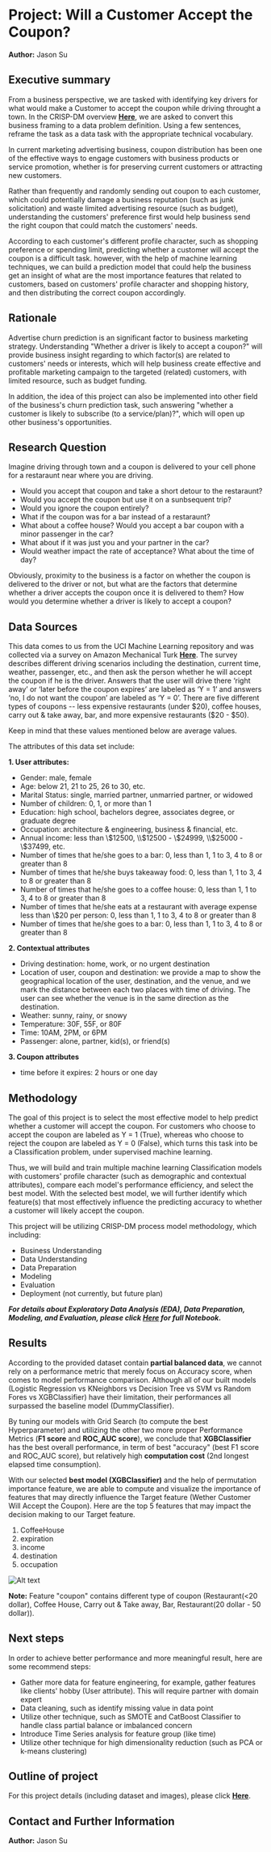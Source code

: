 # Project: Will a Customer Accept the Coupon? 

**Author:**
Jason Su

## Executive summary
From a business perspective, we are tasked with identifying key drivers for what would make a Customer to accept the coupon while driving throught a town. In the CRISP-DM overview **[Here](https://github.com/jasonszz/MLAI-2023/tree/main/Module_20_Capstone_Project_Initial_Report_and_EDA/CRISP-DM%20Framework)**, we are asked to convert this business framing to a data problem definition. Using a few sentences, reframe the task as a data task with the appropriate technical vocabulary.

In current marketing advertising business, coupon distribution has been one of the effective ways to engage customers with business products or service promotion, whether is for preserving current customers or attracting new customers.

Rather than frequently and randomly sending out coupon to each customer, which could potentially damage a business reputation (such as junk solicitation) and waste limited advertising resource (such as budget), understanding the customers' preference first would help business send the right coupon that could match the customers' needs.

According to each customer's different profile character, such as shopping preference or spending limit, predicting whether a customer will accept the coupon is a difficult task. however, with the help of machine learning techniques, we can build a prediction model that could help the business get an insight of what are the most importance features that related to customers, based on customers' profile character and shopping history, and then distributing the correct coupon accordingly.

## Rationale
Advertise churn prediction is an significant factor to business marketing strategy. Understanding "Whether a driver is likely to accept a coupon?" will provide business insight regarding to which factor(s) are related to customers' needs or interests, which will help business create effective and profitable marketing campaign to the targeted (related) customers, with limited resource, such as budget funding.

In addition, the idea of this project can also be implemented into other field of the business's churn prediction task, such answering "whether a customer is likely to subscribe (to a service/plan)?", which will open up other business's opportunities. 

## Research Question
Imagine driving through town and a coupon is delivered to your cell phone for a restaraunt near where you are driving. 

- Would you accept that coupon and take a short detour to the restaraunt?
- Would you accept the coupon but use it on a sunbsequent trip?
- Would you ignore the coupon entirely?
- What if the coupon was for a bar instead of a restaraunt?
- What about a coffee house? Would you accept a bar coupon with a minor passenger in the car?
- What about if it was just you and your partner in the car?
- Would weather impact the rate of acceptance? What about the time of day?

Obviously, proximity to the business is a factor on whether the coupon is delivered to the driver or not, but what are the factors that determine whether a driver accepts the coupon once it is delivered to them? How would you determine whether a driver is likely to accept a coupon?

## Data Sources
This data comes to us from the UCI Machine Learning repository and was collected via a survey on Amazon Mechanical Turk **[Here](https://archive.ics.uci.edu/dataset/603/in+vehicle+coupon+recommendation)**. The survey describes different driving scenarios including the destination, current time, weather, passenger, etc., and then ask the person whether he will accept the coupon if he is the driver. Answers that the user will drive there ‘right away’ or ‘later before the coupon expires’ are labeled as ‘Y = 1’ and answers ‘no, I do not want the coupon’ are labeled as ‘Y = 0’. There are five different types of coupons -- less expensive restaurants (under $20), coffee houses, carry out & take away, bar, and more expensive restaurants ($20 - $50).

Keep in mind that these values mentioned below are average values.

The attributes of this data set include:

**1. User attributes:**

-  Gender: male, female
-  Age: below 21, 21 to 25, 26 to 30, etc.
-  Marital Status: single, married partner, unmarried partner, or widowed
-  Number of children: 0, 1, or more than 1
-  Education: high school, bachelors degree, associates degree, or graduate degree
-  Occupation: architecture & engineering, business & financial, etc.
-  Annual income: less than \\$12500, \\$12500 - \\$24999, \\$25000 - \\$37499, etc.
-  Number of times that he/she goes to a bar: 0, less than 1, 1 to 3, 4 to 8 or greater than 8
-  Number of times that he/she buys takeaway food: 0, less than 1, 1 to 3, 4 to 8 or greater
than 8
-  Number of times that he/she goes to a coffee house: 0, less than 1, 1 to 3, 4 to 8 or
greater than 8
-  Number of times that he/she eats at a restaurant with average expense less than \\$20 per
person: 0, less than 1, 1 to 3, 4 to 8 or greater than 8
-  Number of times that he/she goes to a bar: 0, less than 1, 1 to 3, 4 to 8 or greater than 8

**2. Contextual attributes**

- Driving destination: home, work, or no urgent destination
- Location of user, coupon and destination: we provide a map to show the geographical
location of the user, destination, and the venue, and we mark the distance between each
two places with time of driving. The user can see whether the venue is in the same
direction as the destination.
- Weather: sunny, rainy, or snowy
- Temperature: 30F, 55F, or 80F
- Time: 10AM, 2PM, or 6PM
- Passenger: alone, partner, kid(s), or friend(s)

**3. Coupon attributes**

- time before it expires: 2 hours or one day

## Methodology
The goal of this project is to select the most effective model to help predict whether a customer will accept the coupon. For customers who choose to accept the coupon are labeled as Y = 1 (True), whereas who choose to reject the coupon are labeled as Y = 0 (False), which turns this task into be a Classification problem, under supervised machine learning.

Thus, we will build and train multiple machine learning Classification models with customers' profile character (such as demographic and contextual attributes), compare each model's performance efficiency, and select the best model. With the selected best model, we will further identify which feature(s) that most effectively influence the predicting accuracy to whether a customer will likely accept the coupon.

This project will be utilizing CRISP-DM process model methodology, which including:

- Business Understanding
- Data Understanding
- Data Preparation
- Modeling
- Evaluation
- Deployment (not currently, but future plan) 

***For details about Exploratory Data Analysis (EDA), Data Preparation, Modeling, and Evaluation, please click [Here](https://github.com/jasonszz/MLAI-2023/blob/main/Module_20_Capstone_Project_Initial_Report_and_EDA/Module_20_Capstone_Project_Initial_Report_and_EDA_JasonSU_v2_Final.ipynb) for full Notebook.***

## Results
According to the provided dataset contain **partial balanced data**, we cannot rely on a performance metric that merely focus on Accuracy score, when comes to model performance comparison. Although all of our built models (Logistic Regression vs KNeighbors vs Decision Tree vs SVM vs Random Fores vs XGBClassifier) have their limitation, their performances all surpassed the baseline model (DummyClassifier). 

By tuning our models with Grid Search (to compute the best Hyperparameter) and utilizing the other two more proper Performance Metrics (**F1 score** and **ROC_AUC score**), we conclude that **XGBClassifier** has the best overall performance, in term of best "accuracy" (best F1 score and ROC_AUC score), but relatively high **computation cost** (2nd longest elapsed time consumption).

With our selected **best model (XGBClassifier)** and the help of permutation importance feature, we are able to compute and visualize the importance of features that may directly influence the Target feature (Wether Customer Will Accept the Coupon). Here are the top 5 features that may impact the decision making to our Target feature.

1. CoffeeHouse
2. expiration
3. income
4. destination
5. occupation

![Alt text](https://github.com/jasonszz/MLAI-2023/blob/main/Module_20_Capstone_Project_Initial_Report_and_EDA/images/Plot_important_features_from_permutation_importance_xgb.png)

**Note:** Feature "coupon" contains different type of coupon (Restaurant(<20 dollar), Coffee House, Carry out & Take away, Bar, Restaurant(20 dollar - 50 dollar)).

## Next steps
In order to achieve better performance and more meaningful result, here are some recommend steps:

- Gather more data for feature engineering, for example, gather features like clients' hobby (User attribute). This will require partner with domain expert
- Data cleaning, such as identify missing value in data point
- Utilize other technique, such as SMOTE and CatBoost Classifier to handle class partial balance or imbalanced concern
- Introduce Time Series analysis for feature group (like time) 
- Utilize other technique for high dimensionality reduction (such as PCA or k-means clustering)

## Outline of project
For this project details (including dataset and images), please click **[Here](https://github.com/jasonszz/MLAI-2023/tree/main/Module_20_Capstone_Project_Initial_Report_and_EDA)**.

## Contact and Further Information
**Author:**
Jason Su
